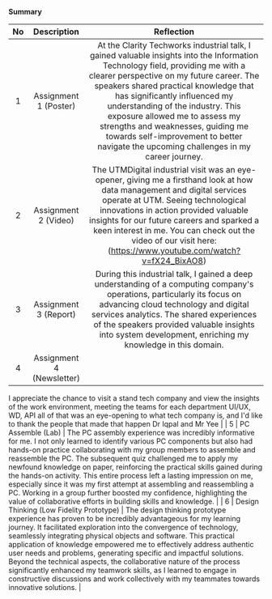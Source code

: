 **Summary**

| No | Description | Reflection |
| :---: | :---: | :---: |
| 1 | Assignment 1 (Poster) | At the Clarity Techworks industrial talk, I gained valuable insights into the Information Technology field, providing me with a clearer perspective on my future career. The speakers shared practical knowledge that has significantly influenced my understanding of the industry. This exposure allowed me to assess my strengths and weaknesses, guiding me towards self-improvement to better navigate the upcoming challenges in my career journey. |
| 2 | Assignment 2 (Video) | The UTMDigital industrial visit was an eye-opener, giving me a firsthand look at how data management and digital services operate at UTM. Seeing technological innovations in action provided valuable insights for our future careers and sparked a keen interest in me. You can check out the video of our visit here: (https://www.youtube.com/watch?v=fX24_BixAO8)|
| 3 | Assignment 3 (Report) |During this industrial talk, I gained a deep understanding of a computing company's operations, particularly its focus on advancing cloud technology and digital services analytics. The shared experiences of the speakers provided valuable insights into system development, enriching my knowledge in this domain. |
| 4 | Assignment 4 (Newsletter) |

I appreciate the chance to visit a stand tech company and view the insights of the work environment, meeting the teams for each department UI/UX, WD, API all of that was an eye-opening to what tech company is, and I'd like to thank the people that made that happen Dr Iqpal and Mr Yee |
| 5 | PC Assemble (Lab) | The PC assembly experience was incredibly informative for me. I not only learned to identify various PC components but also had hands-on practice collaborating with my group members to assemble and reassemble the PC. The subsequent quiz challenged me to apply my newfound knowledge on paper, reinforcing the practical skills gained during the hands-on activity. This entire process left a lasting impression on me, especially since it was my first attempt at assembling and reassembling a PC. Working in a group further boosted my confidence, highlighting the value of collaborative efforts in building skills and knowledge. |
| 6 | Design Thinking (Low Fidelity Prototype) | The design thinking prototype experience has proven to be incredibly advantageous for my learning journey. It facilitated exploration into the convergence of technology, seamlessly integrating physical objects and software. This practical application of knowledge empowered me to effectively address authentic user needs and problems, generating specific and impactful solutions. Beyond the technical aspects, the collaborative nature of the process significantly enhanced my teamwork skills, as I learned to engage in constructive discussions and work collectively with my teammates towards innovative solutions. |
